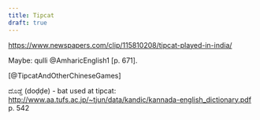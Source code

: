 ```yaml
---
title: Tipcat
draft: true
---
```


https://www.newspapers.com/clip/115810208/tipcat-played-in-india/

Maybe: qulli @AmharicEnglish1 [p. 671].

[@TipcatAndOtherChineseGames]

ದೊಡ್ಡೆ  (doḍḍe) - bat used at tipcat: http://www.aa.tufs.ac.jp/~tjun/data/kandic/kannada-english_dictionary.pdf
p. 542
